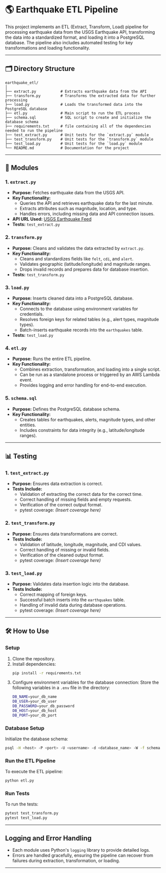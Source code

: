 # 🌎 Earthquake ETL Pipeline

This project implements an ETL (Extract, Transform, Load) pipeline for processing earthquake data from the USGS Earthquake API, transforming the data into a standardized format, and loading it into a PostgreSQL database. The pipeline also includes automated testing for key transformations and loading functionality.

---

## 🗂️ Directory Structure

```
earthquake_etl/
│
├── extract.py           # Extracts earthquake data from the API
├── transform.py         # Transforms the extracted data for further processing
├── load.py              # Loads the transformed data into the PostgreSQL database
├── etl.py               # Main script to run the ETL process
├── schema.sql           # SQL script to create and initialize the database schema
├── requirements.txt     # file containing all of the dependencies needed to run the pipeline
├── test_extract.py      # Unit tests for the `extract.py` module
├── test_transform.py    # Unit tests for the `transform.py` module
├── test_load.py         # Unit tests for the `load.py` module
└── README.md            # Documentation for the project
```

---

## 📄 Modules

### **1. `extract.py`**
- **Purpose:** Fetches earthquake data from the USGS API.
- **Key Functionality:**
  - Queries the API and retrieves earthquake data for the last minute.
  - Extracts attributes such as magnitude, location, and type.
  - Handles errors, including missing data and API connection issues.
- **API URL Used:** [USGS Earthquake Feed](https://earthquake.usgs.gov/earthquakes/feed/v1.0/summary/all_hour.geojson)
- **Tests:** `test_extract.py`

### **2. `transform.py`**
- **Purpose:** Cleans and validates the data extracted by `extract.py`.
- **Key Functionality:**
  - Cleans and standardizes fields like `felt`, `cdi`, and `alert`.
  - Validates geographic (latitude/longitude) and magnitude ranges.
  - Drops invalid records and prepares data for database insertion.
- **Tests:** `test_transform.py`

### **3. `load.py`**
- **Purpose:** Inserts cleaned data into a PostgreSQL database.
- **Key Functionality:**
  - Connects to the database using environment variables for credentials.
  - Resolves foreign keys for related tables (e.g., alert types, magnitude types).
  - Batch-inserts earthquake records into the `earthquakes` table.
- **Tests:** `test_load.py`

### **4. `etl.py`**
- **Purpose:** Runs the entire ETL pipeline.
- **Key Functionality:**
  - Combines extraction, transformation, and loading into a single script.
  - Can be run as a standalone process or triggered by an AWS Lambda event.
  - Provides logging and error handling for end-to-end execution.

### **5. `schema.sql`**
- **Purpose:** Defines the PostgreSQL database schema.
- **Key Functionality:**
  - Creates tables for earthquakes, alerts, magnitude types, and other entities.
  - Includes constraints for data integrity (e.g., latitude/longitude ranges).

---

## 📊 Testing

### **1. `test_extract.py`**
- **Purpose:** Ensures data extraction is correct.
- **Tests Include:**
  - Validation of extracting the correct data for the correct time.
  - Correct handling of missing fields and empty requests.
  - Verification of the correct output format.
  - pytest coverage: _(Insert coverage here)_

### **2. `test_transform.py`**
- **Purpose:** Ensures data transformations are correct.
- **Tests Include:**
  - Validation of latitude, longitude, magnitude, and CDI values.
  - Correct handling of missing or invalid fields.
  - Verification of the cleaned output format.
  - pytest coverage: _(Insert coverage here)_

### **3. `test_load.py`**
- **Purpose:** Validates data insertion logic into the database.
- **Tests Include:**
  - Correct mapping of foreign keys.
  - Successful batch inserts into the `earthquakes` table.
  - Handling of invalid data during database operations.
  - pytest coverage: _(Insert coverage here)_

---

## 🛠️ How to Use

### **Setup**
1. Clone the repository.
2. Install dependencies:
   ```bash
   pip install -r requirements.txt
   ```
3. Configure environment variables for the database connection:
    Store the following variables in a `.env` file in the directory:
   ```bash
   DB_NAME=your_db_name
   DB_USER=your_db_user
   DB_PASSWORD=your_db_password
   DB_HOST=your_db_host
   DB_PORT=your_db_port
   ```

### **Database Setup**
Initialize the database schema:
```bash
psql -H <host> -P <port> -U <username> -d <database_name> -W -f schema.sql
```

### **Run the ETL Pipeline**
To execute the ETL pipeline:
```bash
python etl.py
```

### **Run Tests**
To run the tests:
```bash
pytest test_transform.py
pytest test_load.py
```

---

## Logging and Error Handling

- Each module uses Python's `logging` library to provide detailed logs.
- Errors are handled gracefully, ensuring the pipeline can recover from failures during extraction, transformation, or loading.

---

